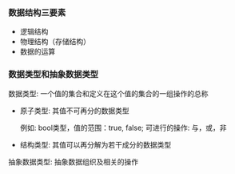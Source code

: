 

### 数据结构三要素

- 逻辑结构
- 物理结构（存储结构）
- 数据的运算

### 数据类型和抽象数据类型

数据类型: 一个值的集合和定义在这个值的集合的一组操作的总称

- 原子类型: 其值不可再分的数据类型

	例如: bool类型，值的范围：true, false; 可进行的操作: 与，或，非

- 结构类型: 其值可以再分解为若干成分的数据类型

抽象数据类型: 抽象数据组织及相关的操作



